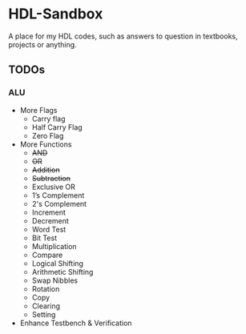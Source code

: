 # HDL-Sandbox
A place for my HDL codes, such as answers to question in textbooks, projects or anything.

## TODOs
### ALU
- More Flags
  - Carry flag
  - Half Carry Flag
  - Zero Flag
- More Functions
  - ~~AND~~
  - ~~OR~~
  - ~~Addition~~
  - ~~Subtraction~~
  - Exclusive OR
  - 1’s Complement
  - 2's Complement
  - Increment
  - Decrement
  - Word Test
  - Bit Test
  - Multiplication
  - Compare
  - Logical Shifting
  - Arithmetic Shifting
  - Swap Nibbles
  - Rotation
  - Copy
  - Clearing
  - Setting
- Enhance Testbench & Verification
